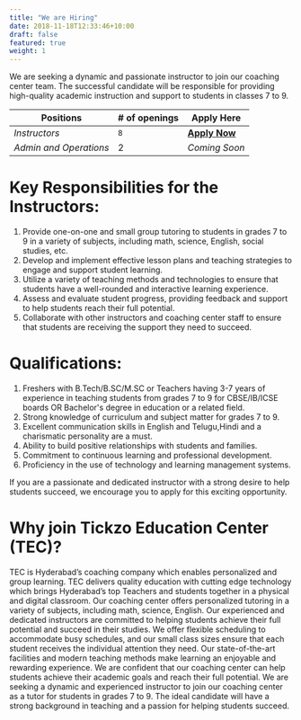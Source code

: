 ```yaml
---
title: "We are Hiring"
date: 2018-11-18T12:33:46+10:00
draft: false
featured: true
weight: 1
---
```


We are seeking a dynamic and passionate instructor to join our coaching center team. The successful candidate will be responsible for providing high-quality academic instruction and support to students in classes 7 to 9.


Positions | # of openings | Apply Here
--- | --- | ---
*Instructors* | `8` |<a href="https://forms.gle/7ULRXPeTRkPnou968" target="_blank">**Apply Now**</a>
*Admin and Operations*| 2 | *Coming Soon*

# Key Responsibilities for the Instructors:
1. Provide one-on-one and small group tutoring to students in grades 7 to 9 in a variety of subjects, including math, science, English, social studies, etc.
2. Develop and implement effective lesson plans and teaching strategies to engage and support student learning.
3. Utilize a variety of teaching methods and technologies to ensure that students have a well-rounded and interactive learning experience.
4. Assess and evaluate student progress, providing feedback and support to help students reach their full potential.
5. Collaborate with other instructors and coaching center staff to ensure that students are receiving the support they need to succeed.

# Qualifications:
1. Freshers with B.Tech/B.SC/M.SC or Teachers having 3-7 years of experience in teaching  students from grades 7 to 9 for CBSE/IB/ICSE boards OR Bachelor's degree in education or a related field.
2. Strong knowledge of curriculum and subject matter for grades 7 to 9.
3. Excellent communication skills in English and Telugu,Hindi and a charismatic personality are a must.
4. Ability to build positive relationships with students and families.
5. Commitment to continuous learning and professional development.
6. Proficiency in the use of technology and learning management systems.

If you are a passionate and dedicated instructor with a strong desire to help students succeed, we encourage you to apply for this exciting opportunity. 

# Why join Tickzo Education Center (TEC)?
 
TEC is Hyderabad’s coaching company which enables personalized and group learning. TEC delivers quality education with cutting edge technology which brings Hyderabad’s top Teachers and students together in a physical and digital classroom. Our coaching center offers personalized tutoring in a variety of subjects, including math, science, English. Our experienced and dedicated instructors are committed to helping students achieve their full potential and succeed in their studies. We offer flexible scheduling to accommodate busy schedules, and our small class sizes ensure that each student receives the individual attention they need. Our state-of-the-art facilities and modern teaching methods make learning an enjoyable and rewarding experience. We are confident that our coaching center can help students achieve their academic goals and reach their full potential. We are seeking a dynamic and experienced instructor to join our coaching center as a tutor for students in grades 7 to 9. The ideal candidate will have a strong background in teaching and a passion for helping students succeed.



